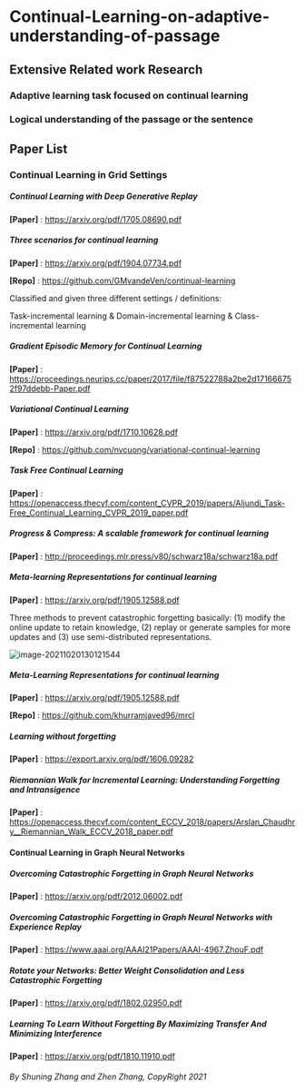 # Continual-Learning-on-adaptive-understanding-of-passage

## Extensive Related work Research

### Adaptive learning task focused on continual learning

### Logical understanding of the passage or the sentence

## Paper List

### Continual Learning in Grid Settings

##### Continual Learning with Deep Generative Replay

**[Paper]** : https://arxiv.org/pdf/1705.08690.pdf

##### Three scenarios for continual learning

**[Paper]** : https://arxiv.org/pdf/1904.07734.pdf

**[Repo]** : https://github.com/GMvandeVen/continual-learning

Classified and given three different settings / definitions:

Task-incremental learning & Domain-incremental learning & Class-incremental learning

##### Gradient Episodic Memory for Continual Learning

**[Paper]** : https://proceedings.neurips.cc/paper/2017/file/f87522788a2be2d171666752f97ddebb-Paper.pdf

##### Variational Continual Learning

**[Paper]** : https://arxiv.org/pdf/1710.10628.pdf

**[Repo]** : https://github.com/nvcuong/variational-continual-learning

##### Task Free Continual Learning

**[Paper]** : https://openaccess.thecvf.com/content_CVPR_2019/papers/Aljundi_Task-Free_Continual_Learning_CVPR_2019_paper.pdf

##### Progress & Compress: A scalable framework for continual learning

**[Paper]** : http://proceedings.mlr.press/v80/schwarz18a/schwarz18a.pdf

##### Meta-learning Representations for continual learning

**[Paper]** : https://arxiv.org/pdf/1905.12588.pdf

Three methods to prevent catastrophic forgetting basically: (1) modify the online update to retain knowledge, (2) replay or generate samples for more updates and (3) use semi-distributed representations.

![image-20211020130121544](C:\Users\Think\AppData\Roaming\Typora\typora-user-images\image-20211020130121544.png)

##### Meta-Learning Representations for continual learning

**[Paper]** : https://arxiv.org/pdf/1905.12588.pdf

**[Repo]** : https://github.com/khurramjaved96/mrcl

##### Learning without forgetting

**[Paper]** : https://export.arxiv.org/pdf/1606.09282

##### Riemannian Walk for Incremental Learning: Understanding Forgetting and Intransigence

**[Paper]** : https://openaccess.thecvf.com/content_ECCV_2018/papers/Arslan_Chaudhry__Riemannian_Walk_ECCV_2018_paper.pdf

 

#### Continual Learning in Graph Neural Networks

##### Overcoming Catastrophic Forgetting in Graph Neural Networks

**[Paper]** : https://arxiv.org/pdf/2012.06002.pdf

##### Overcoming Catastrophic Forgetting in Graph Neural Networks with Experience Replay

**[Paper]** : https://www.aaai.org/AAAI21Papers/AAAI-4967.ZhouF.pdf

##### Rotate your Networks: Better Weight Consolidation and Less Catastrophic Forgetting

**[Paper]** : https://arxiv.org/pdf/1802.02950.pdf

##### Learning To Learn Without Forgetting By Maximizing Transfer And Minimizing Interference

**[Paper]** : https://arxiv.org/pdf/1810.11910.pdf

###### By Shuning Zhang and Zhen Zhang, CopyRight 2021
